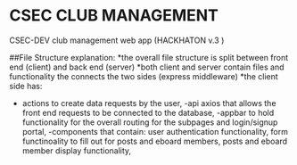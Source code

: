 # CSEC CLUB MANAGEMENT 
CSEC-DEV club management web app (HACKHATON v.3 ) 


##File Structure explanation: 
*the overall file structure is split between front end (client) and back end (server)
*both client and server contain files and functionality the connects the two sides (express middleware)
*the client side has: 
   - actions to create data requests by the user, 
   -api axios that allows the front end requests to be connected to the database, 
   -appbar to hold functionality for the overall routing for the subpages and login/signup portal, 
   -components that contain: 
        user authentication functionality, 
        form functinoality to fill out for posts and eboard members, 
        posts and eboard member display functionality,
    